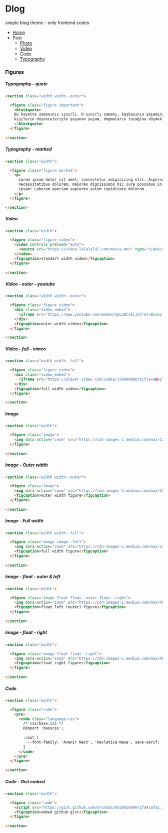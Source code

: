 # Dlog
simple blog theme - only frontend codes

- [Home](http://adem.social/dlog/)
- Post
  - [Photo](http://adem.social/dlog/?page=post-photo)
  - [Video](http://adem.social/dlog/?page=post-video)
  - [Code](http://adem.social/dlog/?page=post-code)
  - [Typography](http://adem.social/dlog/?page=post-typography)


### Figures

##### Typography - quote
```html
<section class="width width--outer">

  <figure class="figure important">
    <blockquote>
    Bu hayatta zamanınız sınırlı. O sınırlı zamanı, başkasının yaşamını yaşayarak harcamayın. Başka
    kişilerin düşünceleriyle yaşanan yaşam, dogmaların tuzağına düşmek demektir.
    </blockquote>
  </figure>
  
</section>
```

##### Typography - marked
```html
<section class="width">

  <figure class="figure marked">
    <p>
      Lorem ipsum dolor sit amet, consectetur adipisicing elit. Aspernatur magnam dolore
      necessitatibus dolorem, maiores dignissimos hic iure possimus in. Error pariatur quo explicabo
      ipsam! Laborum aperiam sapiente autem cupiditate dolorum.
    </p>
  </figure>

</section>
```

##### Video
```html
<section class="width">

  <figure class="figure video">
    <video controls preload="auto">
      <source src="https://video-lalalalal.com/movie.mov" type="video/mp4">
    </video>
    <figcaption>standart width video</figcaption>
  </figure>
  
</section>
```

##### Video - outer - youtube
```html
<section class="width width--outer">

  <figure class="figure video">
    <div class="video_embed">
      <iframe src="https://www.youtube.com/embed/2pL28CcEijU?rel=0&amp;showinfo=0" frameborder="0" allowfullscreen></iframe>
    </div>
    <figcaption>outer width video</figcaption>
  </figure>

</section>
```

##### Video - full - vimeo
```html
<section class="width width--full">

  <figure class="figure video">
    <div class="video_embed">
      <iframe src="https://player.vimeo.com/video/150000988?title=0&byline=0&portrait=0" frameborder="0" webkitallowfullscreen mozallowfullscreen allowfullscreen></iframe>
    </div>
    <figcaption>full width video</figcaption>
  </figure>

</section>
```


##### Image
```html
<section class="width">

  <figure class="image">
    <img data-action="zoom" src="https://cdn-images-1.medium.com/max/1200/1*d51UjEEcrhEMSmUfFmQQtA.gif" alt=""/>
  </figure>
  
</section>
```


##### Image - Outer width
```html
<section class="width width--outer">

  <figure class="image">
    <img data-action="zoom" src="https://cdn-images-1.medium.com/max/1200/1*d51UjEEcrhEMSmUfFmQQtA.gif" alt=""/>
    <figcaption>outer width figure</figcaption>
  </figure>
  
</section>
```


##### Image - Full width
```html
<section class="width width--full">

  <figure class="image image--full">
    <img data-action="zoom" src="https://cdn-images-1.medium.com/max/1200/1*d51UjEEcrhEMSmUfFmQQtA.gif" alt=""/>
    <figcaption>full width figure</figcaption>
  </figure>
  
</section>
```

##### Image - float - outer & left
```html
<section class="width">

  <figure class="image float float--outer float--right">
    <img data-action="zoom" src="https://cdn-images-1.medium.com/max/400/1*MHM3PyqN98kHZWj0KiihAA.gif" alt=""/>
    <figcaption>float left (outer) figure</figcaption>
  </figure>
  
</section>
```

##### Image - float - right
```html
<section class="width">

  <figure class="image float float--right">
    <img data-action="zoom" src="https://cdn-images-1.medium.com/max/400/1*MHM3PyqN98kHZWj0KiihAA.gif" alt=""/>
    <figcaption>float right figure</figcaption>
  </figure>
  
</section>
```

##### Code
```html
<section class="width">

  <figure class="code">
    <pre>
      <code class="language-css">
        /* css/base.css */
        @import 'basscss';
    
        :root {
          --font-family: 'Avenir Next', 'Hevletica Neue', sans-serif;
        }
      </code>
    </pre>
  </figure>
  
</section>
```


##### Code - Gist embed
```html
<section class="width">

  <figure class="code">
    <script src="https://gist.github.com/arunoda/8558920a9972fa41afa1.js"></script>
    <figcaption>embed github gist</figcaption>
  </figure>
  
</section>
```

